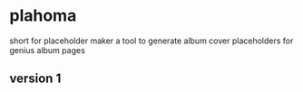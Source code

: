 # plahoma
short for placeholder maker
a tool to generate album cover placeholders for genius album pages

## version 1
